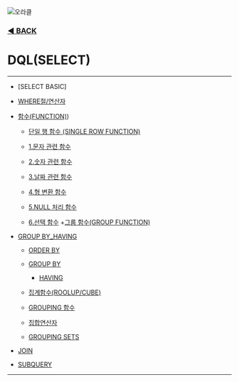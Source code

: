 ![오라클](https://github.com/senspond20/image/blob/master/oracle.png)

### [◀ BACK ](https://github.com/senspond20/Oracle)

# DQL(SELECT)
--------------------------------------
  + [SELECT BASIC]
  + [WHERE절/연산자](https://github.com/senspond20/Oracle/blob/master/O1_DQL(SELECT)/1_연산자.md#연산자)
  + [함수(FUNCTION)](https://github.com/senspond20/Oracle/tree/master/O1_DQL(SELECT)/%ED%95%A8%EC%88%98(FUNCTION)#%ED%95%A8%EC%88%98-function))
     + [단일 행 함수 (SINGLE ROW FUNCTION)](#단일행-함수single-row-function)
       
      + [1.문자 관련 함수](#1-문자-관련-함수)
      + [2.숫자 관련 함수](#2-숫자-관련-함수)
      + [3.날짜 관련 함수](#3-날짜-관련-함수)
      + [4.형 변환 함수](#4-형-변환-함수)
      + [5.NULL 처리 함수](#5-NULL-처리-함수)
      + [6.선택 함수](#6-선택함수) 
    +[그룹 함수(GROUP FUNCTION)](#그룹-함수-group-function)
        
        
  + [GROUP BY_HAVING](https://github.com/senspond20/Oracle/blob/master/O1_DQL(SELECT)/3_GroupByHaving.md#groupbyhaving)
    + [ORDER BY](https://github.com/senspond20/Oracle/blob/master/O1_DQL(SELECT)/3_GroupByHaving.md#ORDER-BY)
    + [GROUP BY](https://github.com/senspond20/Oracle/blob/master/O1_DQL(SELECT)/3_GroupByHaving.md#GROUP-BY)
        + [HAVING](https://github.com/senspond20/Oracle/blob/master/O1_DQL(SELECT)/3_GroupByHaving.md#HAVING)

    + [집계함수(ROOLUP/CUBE)](https://github.com/senspond20/Oracle/blob/master/O1_DQL(SELECT)/3_GroupByHaving.md#집계함수rollup-cube)
    + [GROUPING 함수](https://github.com/senspond20/Oracle/blob/master/O1_DQL(SELECT)/3_GroupByHaving.md#GROUPING-함수)
    + [집합연산자](https://github.com/senspond20/Oracle/blob/master/O1_DQL(SELECT)/3_GroupByHaving.md#집합-연산자)
    + [GROUPING SETS](https://github.com/senspond20/Oracle/blob/master/O1_DQL(SELECT)/3_GroupByHaving.md#GROUPING-SETS)

  + [JOIN](https://github.com/senspond20/Oracle/blob/master/O1_DQL(SELECT)/4_Join.md#join)
  + [SUBQUERY](https://github.com/senspond20/Oracle/blob/master/O1_DQL(SELECT)/5_SUBQUERY.md#subquery서브-쿼리)
-------------------------
